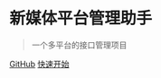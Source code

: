 # 新媒体平台管理助手

> 一个多平台的接口管理项目


[GitHub](https://github.com/QingWei-Li/docsify/)
[快速开始](#%e4%bb%8b%e7%bb%8d)